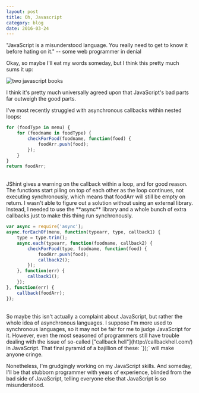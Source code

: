 ```yaml
---
layout: post
title: Oh, Javascript
category: blog 
date: 2016-03-24
---
```


"JavaScript is a misunderstood language. You really need to get to know it before hating on it." -- some web programmer in denial

Okay, so maybe I'll eat my words someday, but I think this pretty much sums it up:

![two javascript books](https://qph.is.quoracdn.net/main-qimg-eb6eb210fd4116ef10fee083428ed482?convert_to_webp=true)

I think it's pretty much universally agreed upon that JavaScript's bad parts far outweigh the good parts.

I've most recently struggled with asynchronous callbacks within nested loops:

```js
for (foodType in menu) {
    for (foodname in foodType) {
        checkForFood(foodname, function(food) {
            foodArr.push(food);
        });
    }
}
return foodArr;
```
<br>
JShint gives a warning on the callback within a loop, and for good reason. The functions start piling on top of each other as the loop continues, not executing synchronously, which means that foodArr will still be empty on return. I wasn't able to figure out a solution without using an external library. Instead, I needed to use the **async** library and a whole bunch of extra callbacks just to make this thing run synchronously. 

```js
var async = require('async');
async.forEachOf(menu, function(typearr, type, callback1) {
    type = type.trim();
    async.each(typearr, function(foodname, callback2) {
        checkForFood(type, foodname, function(food) {
            foodArr.push(food);
            callback2();
        });
    }, function(err) {        
        callback1();
    });
}, function(err) {
    callback(foodArr);
});
```
<br>
So maybe this isn't actually a complaint about JavaScript, but rather the whole idea of asynchronous languages. I suppose I'm more used to synchronous languages, so it may not be fair for me to judge JavaScript for it. However, even the most seasoned of programmers still have trouble dealing with the issue of so-called ["callback hell"](http://callbackhell.com/) in JavaScript. That final pyramid of a bajillion of these: `});` will make anyone cringe.

Nonetheless, I'm grudgingly working on my JavaScript skills. And someday, I'll be that stubborn programmer with years of experience, blinded from the bad side of JavaScript, telling everyone else that JavaScript is so misunderstood.
